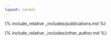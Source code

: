 ```yaml
---
layout: normal
---
```


{% include_relative _includes/publications.md %}

{% include_relative _includes/other_author.md %}
